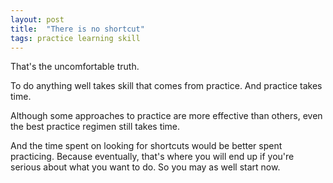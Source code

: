 ```yaml
---
layout: post
title:  "There is no shortcut"
tags: practice learning skill
---
```


That's the uncomfortable truth.

To do anything well takes skill that comes from practice. And practice takes time.

Although some approaches to practice are more effective than others, even the best practice regimen still takes time.

And the time spent on looking for shortcuts would be better spent practicing. Because eventually, that's where you will end up if you're serious about what you want to do. So you may as well start now.